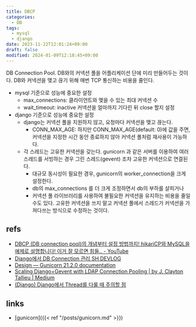 ```yaml
---
title: DBCP
categories:
  - DB
tags:
  - mysql
  - django
date: 2023-11-22T12:01:24+09:00
draft: false
modified: 2024-01-09T12:18:45+09:00
---
```

DB Connection Pool. DB와의 커넥션 풀을 어플리케이션 단에 미리 만들어두는 것이다. DB와 커넥션을 맺고 끊기 위해 매번 TCP 통신하는 비용을 줄인다.

- mysql 기준으로 성능에 중요한 설정
	- max_connections: 클라이언트와 맺을 수 있는 최대 커넥션 수
	- wait_timeout: inactive 커넥션을 얼마까지 기다린 뒤 close 할지 설정
- django 기준으로 성능에 중요한 설정
	- django는 커넥션 풀을 지원하지 않고, 요청마다 커넥션을 맺고 끊는다. 
		- CONN_MAX_AGE: 하지만 CONN_MAX_AGE(default: 0)에 값을 주면, 커넥션을 지정한 시간 동안 종료하지 않아 커넥션 풀처럼 재사용이 가능하다.
	- 각 스레드는 고유한 커넥션을 갖는다. gunicorn 과 같은 서버를 이용하여 여러 스레드를 서빙하는 경우 그린 스레드(gevent) 조차 고유한 커넥션으로 연결된다.
		- 대규모 동시성이 필요한 경우, gunicorn의 worker_connection을 크게 설정한다.
		- db의 max_connections 를 더 크게 조정하면서 db의 부하를 살피거나
		- 커넥션 풀 라이브러리를 사용하여 불필요한 커넥션을 유지하는 비용을 줄일 수도 있다. 고유한 커넥션을 쓰지 말고 커넥션 풀에서 스레드가 커넥션을 가져다쓰는 방식으로 수정하는 것이다.


## refs
- [DBCP (DB connection pool)의 개념부터 설정 방법까지! hikariCP와 MySQL을 예제로 설명합니다! 이거 잘 모르면 힘들.. - YouTube](https://www.youtube.com/watch?v=zowzVqx3MQ4&ab_channel=%EC%89%AC%EC%9A%B4%EC%BD%94%EB%93%9C)
- [Django에서 DB Connection 관리 SH DEVLOG](https://seungho-jeong.github.io/technology/computer-science/django-db-connections/)
- [Design — Gunicorn 21.2.0 documentation](https://docs.gunicorn.org/en/stable/design.html?highlight=connection#gthread-workers)
- [Scaling Django+Gevent with LDAP Connection Pooling | by J. Clayton Tallieu | Medium](https://medium.com/@joey_tallieu/scaling-django-gevent-with-ldap-connection-pooling-d2c5cbb60a40)
- [(Django) Django에서 Thread를 다룰 때 주의할 점](https://americanopeople.tistory.com/340)


## links
- [gunicorn]({{< ref "/posts/gunicorn.md" >}})
